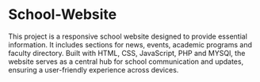 # School-Website
This project is a responsive school website designed to provide essential information. It includes sections for news, events, academic programs and faculty directory. Built with HTML, CSS, JavaScript, PHP and MYSQl, the website serves as a central hub for school communication and updates, ensuring a user-friendly experience across devices.
